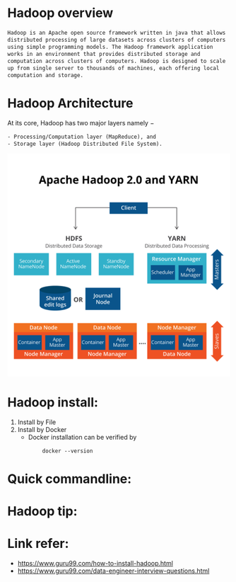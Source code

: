 # Hadoop overview
    Hadoop is an Apache open source framework written in java that allows distributed processing of large datasets across clusters of computers using simple programming models. The Hadoop framework application works in an environment that provides distributed storage and computation across clusters of computers. Hadoop is designed to scale up from single server to thousands of machines, each offering local computation and storage.
# Hadoop Architecture
At its core, Hadoop has two major layers namely −

    - Processing/Computation layer (MapReduce), and
    - Storage layer (Hadoop Distributed File System).


![Architecture](../image/hadoop-1.png)

# Hadoop install:
   1. Install by File
   2. Install by Docker
        - Docker installation can be verified by

```
           docker --version
```

# Quick commandline: 

# Hadoop tip:



# Link refer:
  - https://www.guru99.com/how-to-install-hadoop.html
  - https://www.guru99.com/data-engineer-interview-questions.html